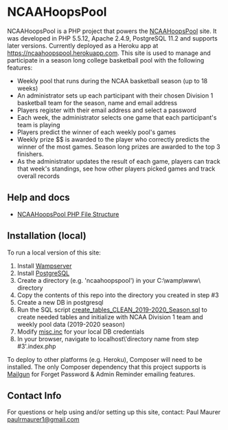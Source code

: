 NCAAHoopsPool
=============

NCAAHoopsPool is a PHP project that powers the [NCAAHoopsPool](http://www.ncaahoopspool.com) site. It was developed in PHP 5.5.12, Apache 2.4.9, PostgreSQL 11.2 and supports later versions. Currently deployed as a Heroku app at https://ncaahoopspool.herokuapp.com. This site is used to manage and participate in a season long college basketball pool with the following features:

- Weekly pool that runs during the NCAA basketball season (up to 18 weeks) 
- An administrator sets up each participant with their chosen Division 1 basketball team for the season, name and email address
- Players register with their email address and select a password
- Each week, the administrator selects one game that each participant's team is playing
- Players predict the winner of each weekly pool's games
- Weekly prize $$ is awarded to the player who correctly predicts the winner of the most games. Season long prizes are awarded to the top 3 finishers.
- As the administrator updates the result of each game, players can track that week's standings, see how other players picked games and track overall records

## Help and docs
- [NCAAHoopsPool PHP File Structure](docs/ncaahoopspool_file_structure.pdf)

## Installation (local)
To run a local version of this site:
1) Install [Wampserver](http://wampserver.aviatechno.net/)
2) Install [PostgreSQL](https://www.postgresql.org/download/)
3) Create a directory (e.g. 'ncaahoopspool') in your C:\wamp\www\ directory
4) Copy the contents of this repo into the directory you created in step #3
5) Create a new DB in postgresql
6) Run the SQL script [create_tables_CLEAN_2019-2020_Season.sql](sql/create_tables_CLEAN_2019-2020_Season.sql) to create needed tables and initialize with NCAA Division 1 team and weekly pool data (2019-2020 season)
7) Modify [misc.inc](includes/misc.inc) for your local DB credentials
8) In your browser, navigate to localhost\\'directory name from step #3'.index.php

To deploy to other platforms (e.g. Heroku), Composer will need to be installed. The only Composer dependency that this project supports is [Mailgun](https://www.mailgun.com/) for Forget Password & Admin Reminder emailing features.

## Contact Info
For questions or help using and/or setting up this site, contact:
Paul Maurer
paulrmaurer1@gmail.com